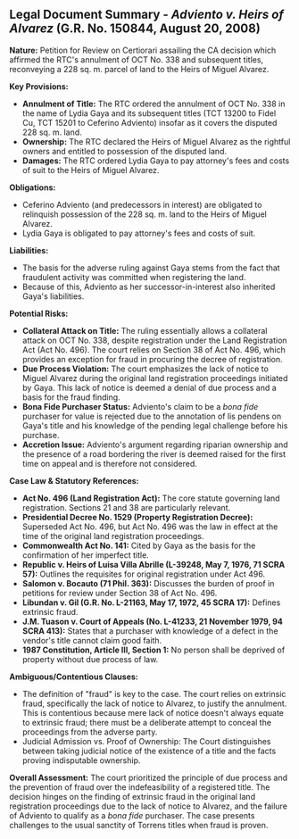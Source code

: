 ## Legal Document Summary - *Adviento v. Heirs of Alvarez* (G.R. No. 150844, August 20, 2008)

**Nature:** Petition for Review on Certiorari assailing the CA decision which affirmed the RTC's annulment of OCT No. 338 and subsequent titles, reconveying a 228 sq. m. parcel of land to the Heirs of Miguel Alvarez.

**Key Provisions:**

*   **Annulment of Title:** The RTC ordered the annulment of OCT No. 338 in the name of Lydia Gaya and its subsequent titles (TCT 13200 to Fidel Cu, TCT 15201 to Ceferino Adviento) insofar as it covers the disputed 228 sq. m. land.
*   **Ownership:** The RTC declared the Heirs of Miguel Alvarez as the rightful owners and entitled to possession of the disputed land.
*   **Damages:** The RTC ordered Lydia Gaya to pay attorney's fees and costs of suit to the Heirs of Miguel Alvarez.

**Obligations:**

*   Ceferino Adviento (and predecessors in interest) are obligated to relinquish possession of the 228 sq. m. land to the Heirs of Miguel Alvarez.
*   Lydia Gaya is obligated to pay attorney's fees and costs of suit.

**Liabilities:**

*   The basis for the adverse ruling against Gaya stems from the fact that fraudulent activity was committed when registering the land.
*   Because of this, Adviento as her successor-in-interest also inherited Gaya's liabilities.

**Potential Risks:**

*   **Collateral Attack on Title:** The ruling essentially allows a collateral attack on OCT No. 338, despite registration under the Land Registration Act (Act No. 496). The court relies on Section 38 of Act No. 496, which provides an exception for fraud in procuring the decree of registration.
*   **Due Process Violation:** The court emphasizes the lack of notice to Miguel Alvarez during the original land registration proceedings initiated by Gaya. This lack of notice is deemed a denial of due process and a basis for the fraud finding.
*   **Bona Fide Purchaser Status:** Adviento's claim to be a *bona fide* purchaser for value is rejected due to the annotation of lis pendens on Gaya's title and his knowledge of the pending legal challenge before his purchase.
*   **Accretion Issue:** Adviento's argument regarding riparian ownership and the presence of a road bordering the river is deemed raised for the first time on appeal and is therefore not considered.

**Case Law & Statutory References:**

*   **Act No. 496 (Land Registration Act):** The core statute governing land registration. Sections 21 and 38 are particularly relevant.
*   **Presidential Decree No. 1529 (Property Registration Decree):** Superseded Act No. 496, but Act No. 496 was the law in effect at the time of the original land registration proceedings.
*   **Commonwealth Act No. 141:** Cited by Gaya as the basis for the confirmation of her imperfect title.
*   **Republic v. Heirs of Luisa Villa Abrille (L-39248, May 7, 1976, 71 SCRA 57):** Outlines the requisites for original registration under Act 496.
*   **Salomon v. Bocauto (71 Phil. 363):** Discusses the burden of proof in petitions for review under Section 38 of Act No. 496.
*   **Libundan v. Gil (G.R. No. L-21163, May 17, 1972, 45 SCRA 17):** Defines extrinsic fraud.
*   **J.M. Tuason v. Court of Appeals (No. L-41233, 21 November 1979, 94 SCRA 413):** States that a purchaser with knowledge of a defect in the vendor's title cannot claim good faith.
*   **1987 Constitution, Article III, Section 1:** No person shall be deprived of property without due process of law.

**Ambiguous/Contentious Clauses:**

*   The definition of "fraud" is key to the case. The court relies on extrinsic fraud, specifically the lack of notice to Alvarez, to justify the annulment. This is contentious because mere lack of notice doesn't always equate to extrinsic fraud; there must be a deliberate attempt to conceal the proceedings from the adverse party.
*   Judicial Admission vs. Proof of Ownership: The Court distinguishes between taking judicial notice of the existence of a title and the facts proving indisputable ownership.

**Overall Assessment:** The court prioritized the principle of due process and the prevention of fraud over the indefeasibility of a registered title. The decision hinges on the finding of extrinsic fraud in the original land registration proceedings due to the lack of notice to Alvarez, and the failure of Adviento to qualify as a *bona fide* purchaser. The case presents challenges to the usual sanctity of Torrens titles when fraud is proven.
